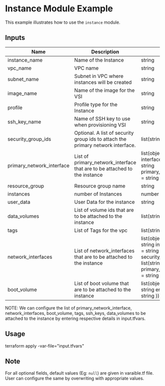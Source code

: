 # Instance Module Example

This example illustrates how to use the `instance` module.

<!-- BEGINNING OF PRE-COMMIT-TERRAFORM DOCS HOOK -->

## Inputs

Name                      | Description                                                                     | Type                                                                                                                   | Default | Required
------------------------- | ------------------------------------------------------------------------------- | ---------------------------------------------------------------------------------------------------------------------- | ------- |------
instance_name             | Name of the Instance                                                            | string                                                                                                                 |         | true
vpc_name                  | VPC name                                                                        | string                                                                                                                 |         | true
subnet_name               | Subnet in VPC where instances will be created                                   | string                                                                                                                 |         | true
image_name                | Name of the image for the VSI                                                   | string                                                                                                                 |         | true
profile                   | Profile type for the Instance                                                   | string                                                                                                                 |         | true
ssh_key_name              | Name of SSH key to use when provisioning VSI                                    | string                                                                                                                 |         | true
security_group_ids        | Optional. A list of security group ids to attach the primary network interface. | list(string)                                                                                                           | []      |
primary_network_interface | List of primary_network_interface that are to be attached to the instance       | list(object({ interface_name = string primary_ipv4_address = string }))                                                | {  interface_name       = ""  primary_ipv4_address = "" } |
resource_group            | Resource group name                                                             | string                                                                                                                 | null    |
instances                 | number of Instances                                                             | number                                                                                                                 | 1       |
user_data                 | User Data for the instance                                                      | string                                                                                                                 | null    |
data_volumes              | List of volume ids that are to be attached to the instance                      | list(string)                                                                                                           | null    |
tags                      | List of Tags for the vpc                                                        | list(string)                                                                                                           | null    |
network_interfaces        | List of network_interfaces that are to be attached to the instance              | list(object({ subnet = string interface_name = string security_groups = list(string) primary_ipv4_address = string })) | null    |
boot_volume               | List of boot volume that are to be attached to the instance                     | list(object({ name = string encryption = string }))                                                                    | null    |

<!-- END OF PRE-COMMIT-TERRAFORM DOCS HOOK -->

NOTE: We can configure the list of primary_network_interface, network_interfaces, boot_volume, tags, ssh_keys, data_volumes to be attached to the instance by entering respective details in input.tfvars.

## Usage

terraform apply -var-file="input.tfvars"

## Note

For all optional fields, default values (Eg: `null`) are given in varaible.tf file. User can configure the same by overwriting with appropriate values.